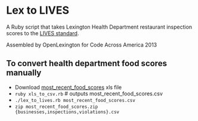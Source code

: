 # Lex to LIVES

A Ruby script that takes Lexington Health Department restaurant inspection
scores to the [LIVES standard](http://www.yelp.com/healthscores).

Assembled by OpenLexington for Code Across America 2013

## To convert health department food scores manually
* Download [most_recent_food_scores](http://www.lexingtonhealthdepartment.org/Portals/0/environmental%20health/most_recent_food_scores.xls) xls file
* `ruby xls_to_csv.rb` # outputs most_recent_food_scores.csv
* `./lex_to_lives.rb most_recent_food_scores.csv`
* `zip most_recent_food_scores.zip {businesses,inspections,violations}.csv`
